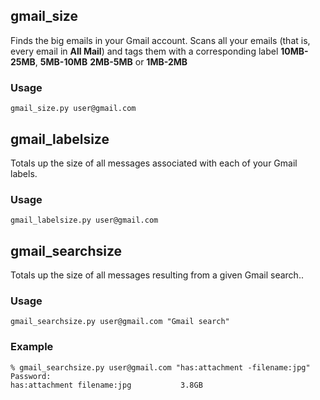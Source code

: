 gmail\_size
-----------

Finds the big emails in your Gmail account.  Scans all your emails (that is,
every email in **All Mail**) and tags them with a corresponding label
**10MB-25MB**, **5MB-10MB** **2MB-5MB** or **1MB-2MB**

### Usage ###

    gmail_size.py user@gmail.com


gmail\_labelsize
----------------

Totals up the size of all messages associated with each of your Gmail labels.

### Usage ###

    gmail_labelsize.py user@gmail.com


gmail\_searchsize
-----------------

Totals up the size of all messages resulting from a given Gmail search..

### Usage ###

    gmail_searchsize.py user@gmail.com "Gmail search"

### Example ###

    % gmail_searchsize.py user@gmail.com "has:attachment -filename:jpg"
    Password: 
    has:attachment filename:jpg           3.8GB
